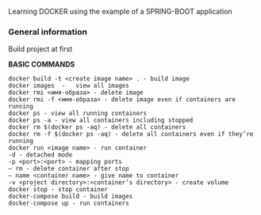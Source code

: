 
Learning DOCKER using the example of a SPRING-BOOT application

### General information 

Build project at first

**BASIC COMMANDS**

```
docker build -t <create image name> . - build image
docker images  -   view all images
docker rmi <имя-образа> - delete image
docker rmi -f <имя-образа> - delete image even if containers are running
docker ps - view all running containers
docker ps -a - view all containers including stopped
docker rm $(docker ps -aq) - delete all containers
docker rm -f $(docker ps -aq) - delete all containers even if they’re running
docker run <image name> - run container
-d - detached mode
-p <port>:<port> - mapping ports
– rm - delete container after stop
– name <container name> - give name to container
-v <project directory>:<container’s directory> - create volume
docker stop - stop container
docker-compose build - build images
docker-compose up - run containers
```